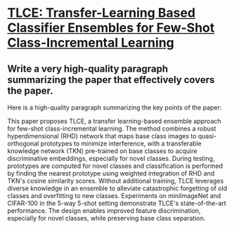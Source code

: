 # [TLCE: Transfer-Learning Based Classifier Ensembles for Few-Shot   Class-Incremental Learning](https://arxiv.org/abs/2312.04225)

## Write a very high-quality paragraph summarizing the paper that effectively covers the paper.

 Here is a high-quality paragraph summarizing the key points of the paper:

This paper proposes TLCE, a transfer learning-based ensemble approach for few-shot class-incremental learning. The method combines a robust hyperdimensional (RHD) network that maps base class images to quasi-orthogonal prototypes to minimize interference, with a transferable knowledge network (TKN) pre-trained on base classes to acquire discriminative embeddings, especially for novel classes. During testing, prototypes are computed for novel classes and classification is performed by finding the nearest prototype using weighted integration of RHD and TKN's cosine similarity scores. Without additional training, TLCE leverages diverse knowledge in an ensemble to alleviate catastrophic forgetting of old classes and overfitting to new classes. Experiments on miniImageNet and CIFAR-100 in the 5-way 5-shot setting demonstrate TLCE's state-of-the-art performance. The design enables improved feature discrimination, especially for novel classes, while preserving base class separation.
